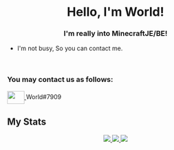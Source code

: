 <h1 align="center">Hello, I'm World!</h1>
<h3 align="center">I'm really into MinecraftJE/BE!</h3>

- I'm not busy, So you can contact me.
<br>

### You may contact us as follows:
<p align="left">
	<a href="#">
		<img align="center" src="https://cdn.jsdelivr.net/npm/simple-icons@3.0.1/icons/discord.svg" height="30" width="40" />
	</a>
	World#7909
</p>

## My Stats
<p align="center">
	<a href="#">
		<img src="https://github-readme-stats.vercel.app/api?username=mcsim415&show_icons=true&theme=nord&line_height=35" />
		<img src="https://github-readme-stats.vercel.app/api/top-langs/?username=mcsim415&layout=compact&theme=dark" />
		<img src="https://github-readme-streak-stats.herokuapp.com/?user=mcsim415&" />
	</a>
</p>
